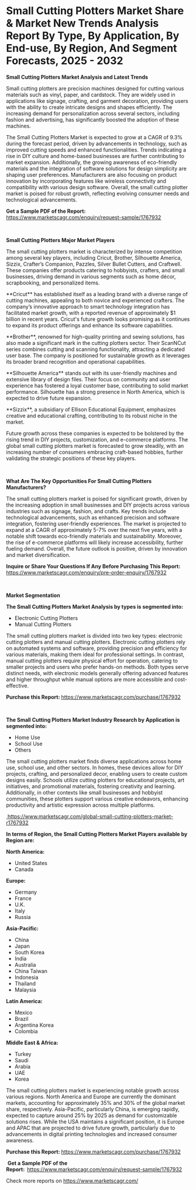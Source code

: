 <p><h1>Small Cutting Plotters Market Share & Market New Trends Analysis Report By Type, By Application, By End-use, By Region, And Segment Forecasts, 2025 - 2032</h1></p><p><strong>Small Cutting Plotters Market Analysis and Latest Trends</strong></p>
<p><p>Small cutting plotters are precision machines designed for cutting various materials such as vinyl, paper, and cardstock. They are widely used in applications like signage, crafting, and garment decoration, providing users with the ability to create intricate designs and shapes efficiently. The increasing demand for personalization across several sectors, including fashion and advertising, has significantly boosted the adoption of these machines.</p><p>The Small Cutting Plotters Market is expected to grow at a CAGR of 9.3% during the forecast period, driven by advancements in technology, such as improved cutting speeds and enhanced functionalities. Trends indicating a rise in DIY culture and home-based businesses are further contributing to market expansion. Additionally, the growing awareness of eco-friendly materials and the integration of software solutions for design simplicity are shaping user preferences. Manufacturers are also focusing on product innovation by incorporating features like wireless connectivity and compatibility with various design software. Overall, the small cutting plotter market is poised for robust growth, reflecting evolving consumer needs and technological advancements.</p></p>
<p><strong>Get a Sample PDF of the Report:&nbsp;</strong> <a href="https://www.marketscagr.com/enquiry/request-sample/1767932?utm_campaign=3124&utm_medium=2&utm_source=Github&utm_content=ia&utm_term=05042025&utm_id=small-cutting-plotters">https://www.marketscagr.com/enquiry/request-sample/1767932</a></p>
<p>&nbsp;</p>
<p><strong>Small Cutting Plotters Major Market Players</strong></p>
<p><p>The small cutting plotters market is characterized by intense competition among several key players, including Cricut, Brother, Silhouette America, Sizzix, Crafter’s Companion, Pazzles, Silver Bullet Cutters, and Craftwell. These companies offer products catering to hobbyists, crafters, and small businesses, driving demand in various segments such as home décor, scrapbooking, and personalized items.</p><p>**Cricut** has established itself as a leading brand with a diverse range of cutting machines, appealing to both novice and experienced crafters. The company’s innovative approach to smart technology integration has facilitated market growth, with a reported revenue of approximately $1 billion in recent years. Cricut's future growth looks promising as it continues to expand its product offerings and enhance its software capabilities.</p><p>**Brother**, renowned for high-quality printing and sewing solutions, has also made a significant mark in the cutting plotters sector. Their ScanNCut series combines cutting and scanning functionality, attracting a dedicated user base. The company is positioned for sustainable growth as it leverages its broader brand recognition and operational capabilities.</p><p>**Silhouette America** stands out with its user-friendly machines and extensive library of design files. Their focus on community and user experience has fostered a loyal customer base, contributing to solid market performance. Silhouette has a strong presence in North America, which is expected to drive future expansion.</p><p>**Sizzix**, a subsidiary of Ellison Educational Equipment, emphasizes creative and educational crafting, contributing to its robust niche in the market. </p><p>Future growth across these companies is expected to be bolstered by the rising trend in DIY projects, customization, and e-commerce platforms. The global small cutting plotters market is forecasted to grow steadily, with an increasing number of consumers embracing craft-based hobbies, further validating the strategic positions of these key players.</p></p>
<p>&nbsp;</p>
<p><strong>What Are The Key Opportunities For Small Cutting Plotters Manufacturers?</strong></p>
<p><p>The small cutting plotters market is poised for significant growth, driven by the increasing adoption in small businesses and DIY projects across various industries such as signage, fashion, and crafts. Key trends include technological advancements, such as enhanced precision and software integration, fostering user-friendly experiences. The market is projected to expand at a CAGR of approximately 5-7% over the next five years, with a notable shift towards eco-friendly materials and sustainability. Moreover, the rise of e-commerce platforms will likely increase accessibility, further fueling demand. Overall, the future outlook is positive, driven by innovation and market diversification.</p></p>
<p><strong>Inquire or Share Your Questions If Any Before Purchasing This Report:</strong> <a href="https://www.marketscagr.com/enquiry/pre-order-enquiry/1767932?utm_campaign=3124&utm_medium=2&utm_source=Github&utm_content=ia&utm_term=05042025&utm_id=small-cutting-plotters">https://www.marketscagr.com/enquiry/pre-order-enquiry/1767932</a></p>
<p>&nbsp;</p>
<p><strong>Market Segmentation</strong></p>
<p><strong>The Small Cutting Plotters Market Analysis by types is segmented into:</strong></p>
<p><ul><li>Electronic Cutting Plotters</li><li>Manual Cutting Plotters</li></ul></p>
<p><p>The small cutting plotters market is divided into two key types: electronic cutting plotters and manual cutting plotters. Electronic cutting plotters rely on automated systems and software, providing precision and efficiency for various materials, making them ideal for professional settings. In contrast, manual cutting plotters require physical effort for operation, catering to smaller projects and users who prefer hands-on methods. Both types serve distinct needs, with electronic models generally offering advanced features and higher throughput while manual options are more accessible and cost-effective.</p></p>
<p><strong>Purchase this Report:&nbsp;</strong><a href="https://www.marketscagr.com/purchase/1767932?utm_campaign=3124&utm_medium=2&utm_source=Github&utm_content=ia&utm_term=05042025&utm_id=small-cutting-plotters">https://www.marketscagr.com/purchase/1767932</a></p>
<p>&nbsp;</p>
<p><strong>The Small Cutting Plotters Market Industry Research by Application is segmented into:</strong></p>
<p><ul><li>Home Use</li><li>School Use</li><li>Others</li></ul></p>
<p><p>The small cutting plotters market finds diverse applications across home use, school use, and other sectors. In homes, these devices allow for DIY projects, crafting, and personalized decor, enabling users to create custom designs easily. Schools utilize cutting plotters for educational projects, art initiatives, and promotional materials, fostering creativity and learning. Additionally, in other contexts like small businesses and hobbyist communities, these plotters support various creative endeavors, enhancing productivity and artistic expression across multiple platforms.</p></p>
<p><a href="https://www.marketscagr.com/global-small-cutting-plotters-market-r1767932?utm_campaign=3124&utm_medium=2&utm_source=Github&utm_content=ia&utm_term=05042025&utm_id=small-cutting-plotters">&nbsp;https://www.marketscagr.com/global-small-cutting-plotters-market-r1767932</a></p>
<p><strong>In terms of Region, the Small Cutting Plotters Market Players available by Region are:</strong></p>
<p>
    <p> <strong> North America: </strong>
        <ul>
            <li>United States</li>
            <li>Canada</li>
        </ul>
        </p> 
    <p> <strong> Europe: </strong>
        <ul>
            <li>Germany</li>
            <li>France</li>
            <li>U.K.</li>
            <li>Italy</li>
            <li>Russia</li>
        </ul>
        </p> 
    <p> <strong> Asia-Pacific: </strong>
        <ul>
            <li>China</li>
            <li>Japan</li>
            <li>South Korea</li>
            <li>India</li>
            <li>Australia</li>
            <li>China Taiwan</li>
            <li>Indonesia</li>
            <li>Thailand</li>
            <li>Malaysia</li>
        </ul>
        </p> 
    <p> <strong> Latin America: </strong>
        <ul>
            <li>Mexico</li>
            <li>Brazil</li>
            <li>Argentina Korea</li>
            <li>Colombia</li>
        </ul>
        </p> 
    <p> <strong> Middle East & Africa: </strong>
        <ul>
            <li>Turkey</li>
            <li>Saudi</li>
            <li>Arabia</li>
            <li>UAE</li>
            <li>Korea</li>
        </ul>
    </p>
    </p>
<p><p>The small cutting plotters market is experiencing notable growth across various regions. North America and Europe are currently the dominant markets, accounting for approximately 35% and 30% of the global market share, respectively. Asia-Pacific, particularly China, is emerging rapidly, expected to capture around 25% by 2025 as demand for customizable solutions rises. While the USA maintains a significant position, it is Europe and APAC that are projected to drive future growth, particularly due to advancements in digital printing technologies and increased consumer awareness.</p></p>
<p><strong>Purchase this Report: </strong><a href="https://www.marketscagr.com/purchase/1767932?utm_campaign=3124&utm_medium=2&utm_source=Github&utm_content=ia&utm_term=05042025&utm_id=small-cutting-plotters">https://www.marketscagr.com/purchase/1767932</a></p>
<p>&nbsp;<strong>Get a Sample PDF of the Report:&nbsp;&nbsp;</strong><a href="https://www.marketscagr.com/enquiry/request-sample/1767932?utm_campaign=3124&utm_medium=2&utm_source=Github&utm_content=ia&utm_term=05042025&utm_id=small-cutting-plotters">https://www.marketscagr.com/enquiry/request-sample/1767932</a></p>
<p><strong></strong></p>
<p>Check more reports on <a href="https://www.marketscagr.com/?utm_campaign=3124&utm_medium=2&utm_source=Github&utm_content=ia&utm_term=05042025&utm_id=small-cutting-plotters">https://www.marketscagr.com/</a></p>